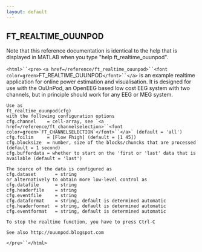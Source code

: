 ```yaml
---
layout: default
---
```


##  FT_REALTIME_OUUNPOD

Note that this reference documentation is identical to the help that is displayed in MATLAB when you type "help ft_realtime_ouunpod".

`<html>``<pre>`
    `<a href=/reference/ft_realtime_ouunpod>``<font color=green>`FT_REALTIME_OUUNPOD`</font>``</a>` is an example realtime application for online power
    estimation and visualisation. It is designed for use with the OuUnPod, an
    OpenEEG based low cost EEG system with two channels, but in principle
    should work for any EEG or MEG system.
 
    Use as
    ft_realtime_ouunpod(cfg)
    with the following configuration options
    cfg.channel    = cell-array, see `<a href=/reference/ft_channelselection>``<font color=green>`FT_CHANNELSELECTION`</font>``</a>` (default = 'all')
    cfg.foilim     = [Flow Fhigh] (default = [1 45])
    cfg.blocksize  = number, size of the blocks/chuncks that are processed (default = 1 second)
    cfg.bufferdata = whether to start on the 'first or 'last' data that is available (default = 'last')
 
    The source of the data is configured as
    cfg.dataset       = string
    or alternatively to obtain more low-level control as
    cfg.datafile      = string
    cfg.headerfile    = string
    cfg.eventfile     = string
    cfg.dataformat    = string, default is determined automatic
    cfg.headerformat  = string, default is determined automatic
    cfg.eventformat   = string, default is determined automatic
 
    To stop the realtime function, you have to press Ctrl-C
 
    See also http://ouunpod.blogspot.com
`</pre>``</html>`

